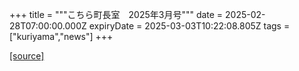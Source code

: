 +++
title = """こちら町長室　2025年3月号"""
date = 2025-02-28T07:00:00.000Z
expiryDate = 2025-03-03T10:22:08.805Z
tags = ["kuriyama","news"]
+++


[[source]](https://www.town.kuriyama.hokkaido.jp/site/mayor/30434.html)
